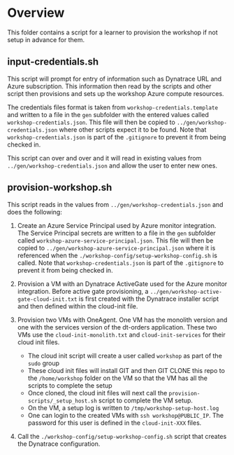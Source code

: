 # Overview

This folder contains a script for a learner to provision the workshop if not setup in advance for them.

## input-credentials.sh

This script will prompt for entry of information such as Dynatrace URL and Azure subscription. This information then read by the scripts and other script then provisions and sets up the workshop Azure compute resources.

The credentials files format is taken from `workshop-credentials.template` and written to a file in the `gen` subfolder with the entered values called `workshop-credentials.json`.  This file will then be copied to `../gen/workshop-credentials.json` where other scripts expect it to be found.  Note that `workshop-credentials.json` is part of the `.gitignore` to prevent it from being checked in.

This script can over and over and it will read in existing values from `../gen/workshop-credentials.json` and allow the user to enter new ones.

## provision-workshop.sh

This script reads in the values from `../gen/workshop-credentials.json` and does the following: 

1. Create an Azure Service Principal used by Azure monitor integration. The Service Principal secrets are written to a file in the `gen` subfolder called `workshop-azure-service-principal.json`.  This file will then be copied to `../gen/workshop-azure-service-principal.json` where it is referenced when the `./workshop-config/setup-workshop-config.sh` is called.  Note that `workshop-credentials.json` is part of the `.gitignore` to prevent it from being checked in.

1. Provision a VM with an Dynatrace ActiveGate used for the Azure monitor integration.  Before active gate provisioning, a `../gen/workshop-active-gate-cloud-init.txt` is first created with the Dynatrace installer script and then defined within the cloud-init file.

1. Provision two VMs with OneAgent. One VM has the monolith version and one with the services version of the dt-orders application. These two VMs use the `cloud-init-monolith.txt` and `cloud-init-services` for their cloud init files. 
    * The cloud init script will create a user called `workshop` as part of the `sudo` group
    * These cloud init files will install GIT and then GIT CLONE this repo to the `/home/workshop` folder on the VM so that the VM has all the scripts to complete the setup
    * Once cloned, the cloud init files will next call the `provision-scripts/_setup_host.sh` script to complete the VM setup.  
    * On the VM, a setup log is written to `/tmp/workshop-setup-host.log`
    * One can login to the created VMs with `ssh workshop@PUBLIC_IP`.  The password for this user is defined in the `cloud-init-XXX` files.

1. Call the `./workshop-config/setup-workshop-config.sh` script that creates the Dynatrace configuration.